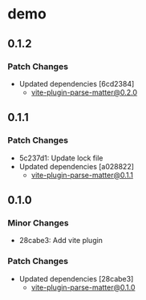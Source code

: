 # demo

## 0.1.2

### Patch Changes

- Updated dependencies [6cd2384]
  - vite-plugin-parse-matter@0.2.0

## 0.1.1

### Patch Changes

- 5c237d1: Update lock file
- Updated dependencies [a028822]
  - vite-plugin-parse-matter@0.1.1

## 0.1.0

### Minor Changes

- 28cabe3: Add vite plugin

### Patch Changes

- Updated dependencies [28cabe3]
  - vite-plugin-parse-matter@0.1.0
